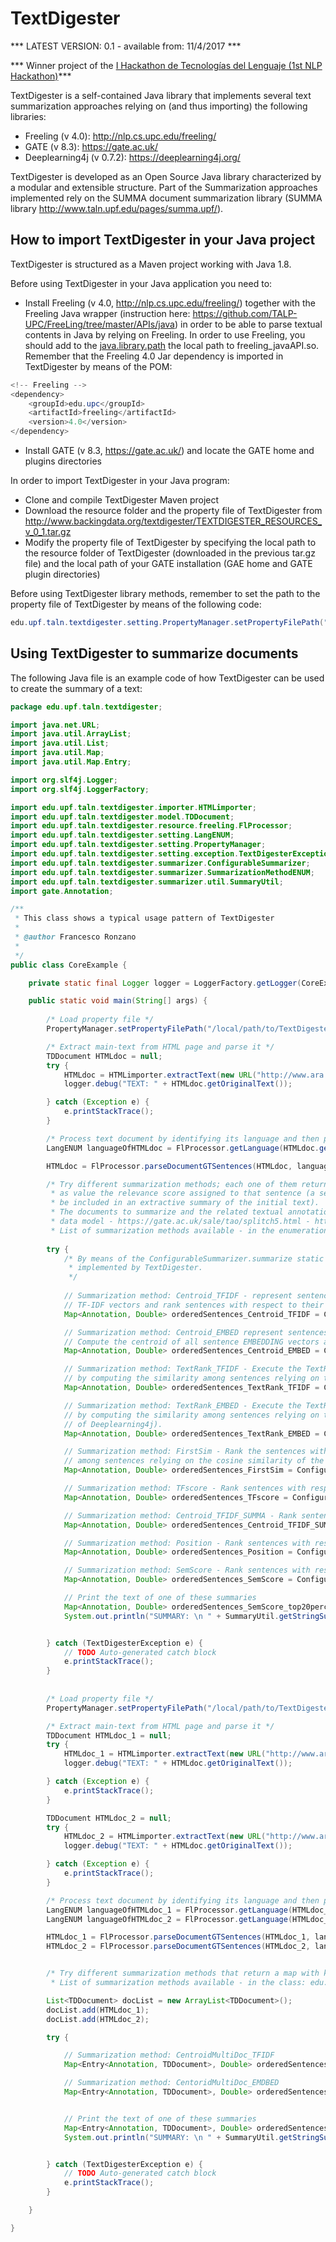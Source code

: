 # TextDigester

*** LATEST VERSION: 0.1 - available from: 11/4/2017 ***

*** Winner project of the <a href="http://www.red.es/redes/es/magazin-red/eventos/i-hackathon-tecnolog%C3%ADas-del-lenguaje" target="_blank">I Hackathon de Tecnologías del Lenguaje (1st NLP Hackathon)</a>***

TextDigester is a self-contained Java library that implements several text summarization approaches relying on (and thus importing) the following libraries:

* Freeling (v 4.0): http://nlp.cs.upc.edu/freeling/  
* GATE (v 8.3): https://gate.ac.uk/  
* Deeplearning4j (v 0.7.2): https://deeplearning4j.org/  

TextDigester is developed as an Open Source Java library characterized by a modular and extensible structure. Part of the Summarization approaches implemented rely on the SUMMA document summarization library (SUMMA library http://www.taln.upf.edu/pages/summa.upf/).


## How to import TextDigester in your Java project

TextDigester is structured as a Maven project working with Java 1.8.  

Before using TextDigester in your Java application you need to:

* Install Freeling (v 4.0, http://nlp.cs.upc.edu/freeling/) together with the Freeling Java wrapper (instruction here: https://github.com/TALP-UPC/FreeLing/tree/master/APIs/java) in order to be able to parse textual contents in Java by relying on Freeling. In order to use Freeling, you should add to the <a href="https://examples.javacodegeeks.com/java-basics/java-library-path-what-is-it-and-how-to-use/" target="_blank">java.library.path</a> the local path to freeling_javaAPI.so. Remember that the Freeling 4.0 Jar dependency is imported in TextDigester by means of the POM:
```java
<!-- Freeling -->
<dependency>
	<groupId>edu.upc</groupId>
	<artifactId>freeling</artifactId>
	<version>4.0</version>
</dependency> 
```  
* Install GATE (v 8.3, https://gate.ac.uk/) and locate the GATE home and plugins directories


In order to import TextDigester in your Java program:

* Clone and compile TextDigester Maven project  
* Download the resource folder and the property file of TextDigester from http://www.backingdata.org/textdigester/TEXTDIGESTER_RESOURCES_v_0_1.tar.gz  
* Modify the property file of TextDigester by specifying the local path to the resource folder of TextDigester (downloaded in the previous tar.gz file) and the local path of your GATE installation (GAE home and GATE plugin directories)

Before using TextDigester library methods, remember to set the path to the property file of TextDigester by means of the following code:   
```java
edu.upf.taln.textdigester.setting.PropertyManager.setPropertyFilePath("/local/path/to/TextDigesterConfig.properties");
```  


## Using TextDigester to summarize documents

The following Java file is an example code of how TextDigester can be used to create the summary of a text:  
```java
package edu.upf.taln.textdigester;

import java.net.URL;
import java.util.ArrayList;
import java.util.List;
import java.util.Map;
import java.util.Map.Entry;

import org.slf4j.Logger;
import org.slf4j.LoggerFactory;

import edu.upf.taln.textdigester.importer.HTMLimporter;
import edu.upf.taln.textdigester.model.TDDocument;
import edu.upf.taln.textdigester.resource.freeling.FlProcessor;
import edu.upf.taln.textdigester.setting.LangENUM;
import edu.upf.taln.textdigester.setting.PropertyManager;
import edu.upf.taln.textdigester.setting.exception.TextDigesterException;
import edu.upf.taln.textdigester.summarizer.ConfigurableSummarizer;
import edu.upf.taln.textdigester.summarizer.SummarizationMethodENUM;
import edu.upf.taln.textdigester.summarizer.util.SummaryUtil;
import gate.Annotation;

/**
 * This class shows a typical usage pattern of TextDigester
 * 
 * @author Francesco Ronzano
 *
 */
public class CoreExample {

	private static final Logger logger = LoggerFactory.getLogger(CoreExample.class);

	public static void main(String[] args) {
		
		/* Load property file */
		PropertyManager.setPropertyFilePath("/local/path/to/TextDigesterConfig.properties");

		/* Extract main-text from HTML page and parse it */
		TDDocument HTMLdoc = null;
		try {
			HTMLdoc = HTMLimporter.extractText(new URL("http://www.ara.cat/economia/clients-seran-proper-negoci-Telefonica_0_1749425231.html"));
			logger.debug("TEXT: " + HTMLdoc.getOriginalText());

		} catch (Exception e) {
			e.printStackTrace();
		}

		/* Process text document by identifying its language and then parsing its contents by Freeling */
		LangENUM languageOfHTMLdoc = FlProcessor.getLanguage(HTMLdoc.getOriginalText());

		HTMLdoc = FlProcessor.parseDocumentGTSentences(HTMLdoc, languageOfHTMLdoc);

		/* Try different summarization methods; each one of them returns a map with as key a sentence gate.Annotation instance and 
		 * as value the relevance score assigned to that sentence (a sentence with an higher relevance score is more suitable to 
		 * be included in an extractive summary of the initial text).
		 * The documents to summarize and the related textual annotations are represented by means of the GATE textual annotation 
		 * data model - https://gate.ac.uk/sale/tao/splitch5.html - https://gate.ac.uk/releases/latest/doc/javadoc/. 
		 * List of summarization methods available - in the enumeration: edu.upf.taln.textdigester.summarizer.SummarizationMethodENUM */
		
		try {
			/* By means of the ConfigurableSummarizer.summarize static method it is possible to invoke the different summarization methods 
			 * implemented by TextDigester. 
			 */
			
			// Summarization method: Centroid_TFIDF - represent sentences by means of their TF-IDF vectors. Compute the centroid of all sentence 
			// TF-IDF vectors and rank sentences with respect to their cosine similarity to the centorid vector.
			Map<Annotation, Double> orderedSentences_Centroid_TFIDF = ConfigurableSummarizer.summarize(HTMLdoc, languageOfHTMLdoc, SummarizationMethodENUM.Centroid_TFIDF);

			// Summarization method: Centroid_EMBED represent sentences by means of their EMBEDDING vectors (computed by means of Doc2Vec implementation of Deeplearning4j).
			// Compute the centroid of all sentence EMBEDDING vectors and rank sentences with respect to their cosine similarity to the centorid vector.
			Map<Annotation, Double> orderedSentences_Centroid_EMBED = ConfigurableSummarizer.summarize(HTMLdoc, languageOfHTMLdoc, SummarizationMethodENUM.Centroid_EMBED);

			// Summarization method: TextRank_TFIDF - Execute the TextRank algorithm (https://web.eecs.umich.edu/~mihalcea/papers/mihalcea.emnlp04.pdf) over the sentences
			// by computing the similarity among sentences relying on the cosine similarity of the respective TF-IDF vectors.
			Map<Annotation, Double> orderedSentences_TextRank_TFIDF = ConfigurableSummarizer.summarize(HTMLdoc, languageOfHTMLdoc, SummarizationMethodENUM.LexRank_TFIDF);

			// Summarization method: TextRank_EMBED - Execute the TextRank algorithm (https://web.eecs.umich.edu/~mihalcea/papers/mihalcea.emnlp04.pdf) over the sentences
			// by computing the similarity among sentences relying on the cosine similarity of the respective EMBEDDING vectors (computed by means of Doc2Vec implementation 
			// of Deeplearning4j).
			Map<Annotation, Double> orderedSentences_TextRank_EMBED = ConfigurableSummarizer.summarize(HTMLdoc, languageOfHTMLdoc, SummarizationMethodENUM.LexRank_EMBED);

			// Summarization method: FirstSim - Rank the sentences with respect to their similarity to the first sentence of the document by computing the similarity 
			// among sentences relying on the cosine similarity of the respective TF-IDF vec
			Map<Annotation, Double> orderedSentences_FirstSim = ConfigurableSummarizer.summarize(HTMLdoc, languageOfHTMLdoc, SummarizationMethodENUM.FirstSim);

			// Summarization method: TFscore - Rank sentences with respect to the sum of their TF scores
			Map<Annotation, Double> orderedSentences_TFscore = ConfigurableSummarizer.summarize(HTMLdoc, languageOfHTMLdoc, SummarizationMethodENUM.TFscore);

			// Summarization method: Centroid_TFIDF_SUMMA - Rank sentences with respect to the sum of their TF scores
			Map<Annotation, Double> orderedSentences_Centroid_TFIDF_SUMMA = ConfigurableSummarizer.summarize(HTMLdoc, languageOfHTMLdoc, SummarizationMethodENUM.Centroid_TFIDF_SUMMA);

			// Summarization method: Position - Rank sentences with respect to their position in the document to summarize
			Map<Annotation, Double> orderedSentences_Position = ConfigurableSummarizer.summarize(HTMLdoc, languageOfHTMLdoc, SummarizationMethodENUM.Position);

			// Summarization method: SemScore - Rank sentences with respect to their semantic score
			Map<Annotation, Double> orderedSentences_SemScore = ConfigurableSummarizer.summarize(HTMLdoc, languageOfHTMLdoc, SummarizationMethodENUM.SemScore);

			// Print the text of one of these summaries
			Map<Annotation, Double> orderedSentences_SemScore_top20perc = SummaryUtil.getSummary(orderedSentences_SemScore, HTMLdoc, 20d);
			System.out.println("SUMMARY: \n " + SummaryUtil.getStringSummaryText(orderedSentences_SemScore_top20perc, HTMLdoc));


		} catch (TextDigesterException e) {
			// TODO Auto-generated catch block
			e.printStackTrace();
		}
		
		
		/* Load property file */
		PropertyManager.setPropertyFilePath("/local/path/to/TextDigesterConfig.properties");

		/* Extract main-text from HTML page and parse it */
		TDDocument HTMLdoc_1 = null;
		try {
			HTMLdoc_1 = HTMLimporter.extractText(new URL("http://www.ara.cat/cultura/llista-tots-nominats-als-Oscars_0_1750025056.html"));
			logger.debug("TEXT: " + HTMLdoc.getOriginalText());

		} catch (Exception e) {
			e.printStackTrace();
		}

		TDDocument HTMLdoc_2 = null;
		try {
			HTMLdoc_2 = HTMLimporter.extractText(new URL("http://www.ara.cat/cultura/moonlight-guanya-oscars_0_1750025053.html"));
			logger.debug("TEXT: " + HTMLdoc.getOriginalText());

		} catch (Exception e) {
			e.printStackTrace();
		}

		/* Process text document by identifying its language and then parsing its contents by Freeling */
		LangENUM languageOfHTMLdoc_1 = FlProcessor.getLanguage(HTMLdoc_1.getOriginalText());
		LangENUM languageOfHTMLdoc_2 = FlProcessor.getLanguage(HTMLdoc_2.getOriginalText());

		HTMLdoc_1 = FlProcessor.parseDocumentGTSentences(HTMLdoc_1, languageOfHTMLdoc_1);
		HTMLdoc_2 = FlProcessor.parseDocumentGTSentences(HTMLdoc_2, languageOfHTMLdoc_2);


		/* Try different summarization methods that return a map with key a sentence Annotation instance and value the relevance score assigned to that sentence
		 * List of summarization methods available - in the class: edu.upf.taln.textdigester.summarizer.SummarizationMethodENUM */

		List<TDDocument> docList = new ArrayList<TDDocument>();
		docList.add(HTMLdoc_1);
		docList.add(HTMLdoc_2);

		try {

			// Summarization method: CentroidMultiDoc_TFIDF
			Map<Entry<Annotation, TDDocument>, Double> orderedSentences_CentroidMultiDoc_TFIDF = ConfigurableSummarizer.summarizeMultiDoc(docList, languageOfHTMLdoc, SummarizationMethodENUM.CentroidMultiDoc_TFIDF);

			// Summarization method: CentoridMultiDoc_EMDBED
			Map<Entry<Annotation, TDDocument>, Double> orderedSentences_CentoridMultiDoc_EMDBED = ConfigurableSummarizer.summarizeMultiDoc(docList, languageOfHTMLdoc, SummarizationMethodENUM.CentoridMultiDoc_EMDBED);


			// Print the text of one of these summaries
			Map<Entry<Annotation, TDDocument>, Double> orderedSentences_SemScore_top20perc = SummaryUtil.getSummary(orderedSentences_CentoridMultiDoc_EMDBED, docList, 20d);
			System.out.println("SUMMARY: \n " + SummaryUtil.getStringSummaryText(orderedSentences_SemScore_top20perc));


		} catch (TextDigesterException e) {
			// TODO Auto-generated catch block
			e.printStackTrace();
		}

	}

}
```  




